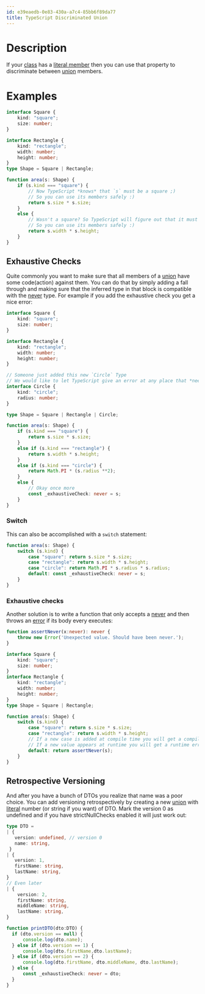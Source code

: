 ```yaml
---
id: e39eaedb-0e83-430a-a7c4-85bb6f89da77
title: TypeScript Discriminated Union
---
```


# Description

If your [class](20201009104411-typescript_classes) has a [literal
member](20201002103357-typescript_literal_types) then you can use that
property to discriminate between
[union](20200929163219-typescript_union_type) members.

# Examples

``` typescript
interface Square {
    kind: "square";
    size: number;
}

interface Rectangle {
    kind: "rectangle";
    width: number;
    height: number;
}
type Shape = Square | Rectangle;

function area(s: Shape) {
    if (s.kind === "square") {
        // Now TypeScript *knows* that `s` must be a square ;)
        // So you can use its members safely :)
        return s.size * s.size;
    }
    else {
        // Wasn't a square? So TypeScript will figure out that it must be a Rectangle ;)
        // So you can use its members safely :)
        return s.width * s.height;
    }
}
```

## Exhaustive Checks

Quite commonly you want to make sure that all members of a
[union](20200929163219-typescript_union_type) have some code(action)
against them. You can do that by simply adding a fall through and making
sure that the inferred type in that block is compatible with the
[never](20201007095614-typescript_never_type) type. For example if you
add the exhaustive check you get a nice error:

``` typescript
interface Square {
    kind: "square";
    size: number;
}

interface Rectangle {
    kind: "rectangle";
    width: number;
    height: number;
}

// Someone just added this new `Circle` Type
// We would like to let TypeScript give an error at any place that *needs* to cater for this
interface Circle {
    kind: "circle";
    radius: number;
}

type Shape = Square | Rectangle | Circle;

function area(s: Shape) {
    if (s.kind === "square") {
        return s.size * s.size;
    }
    else if (s.kind === "rectangle") {
        return s.width * s.height;
    }
    else if (s.kind === "circle") {
        return Math.PI * (s.radius **2);
    }
    else {
        // Okay once more
        const _exhaustiveCheck: never = s;
    }
}
```

### Switch

This can also be accomplished with a `switch` statement:

``` typescript
function area(s: Shape) {
    switch (s.kind) {
        case "square": return s.size * s.size;
        case "rectangle": return s.width * s.height;
        case "circle": return Math.PI * s.radius * s.radius;
        default: const _exhaustiveCheck: never = s;
    }
}
```

### Exhaustive checks

Another solution is to write a function that only accepts a
[never](20201007095614-typescript_never_type) and then throws an
[error](20200901105237-error_handling) if its body every executes:

``` typescript
function assertNever(x:never): never {
    throw new Error('Unexpected value. Should have been never.');
}

interface Square {
    kind: "square";
    size: number;
}
interface Rectangle {
    kind: "rectangle";
    width: number;
    height: number;
}
type Shape = Square | Rectangle;

function area(s: Shape) {
    switch (s.kind) {
        case "square": return s.size * s.size;
        case "rectangle": return s.width * s.height;
        // If a new case is added at compile time you will get a compile error
        // If a new value appears at runtime you will get a runtime error
        default: return assertNever(s);
    }
}
```

## Retrospective Versioning

And after you have a bunch of DTOs you realize that name was a poor
choice. You can add versioning retrospectively by creating a new
[union](20200929163219-typescript_union_type) with
[literal](20201002103357-typescript_literal_types) number (or string if
you want) of DTO. Mark the version 0 as undefined and if you have
strictNullChecks enabled it will just work out:

``` typescript
type DTO =
| {
   version: undefined, // version 0
   name: string,
 }
| {
   version: 1,
   firstName: string,
   lastName: string,
}
// Even later
| {
    version: 2,
    firstName: string,
    middleName: string,
    lastName: string,
}

function printDTO(dto:DTO) {
  if (dto.version == null) {
      console.log(dto.name);
  } else if (dto.version == 1) {
      console.log(dto.firstName,dto.lastName);
  } else if (dto.version == 2) {
      console.log(dto.firstName, dto.middleName, dto.lastName);
  } else {
      const _exhaustiveCheck: never = dto;
  }
}
```
